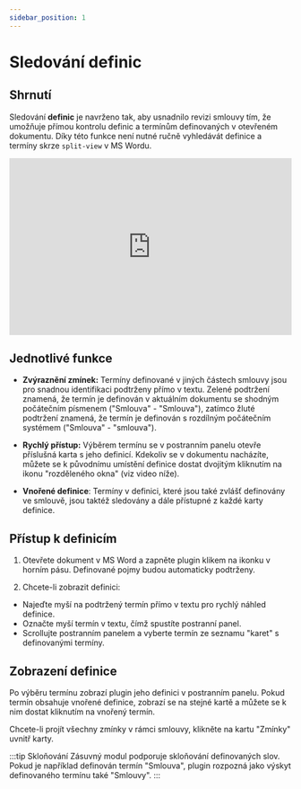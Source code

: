 ```yaml
---
sidebar_position: 1
---
```


# Sledování definic

## Shrnutí

Sledování **definic** je navrženo tak, aby usnadnilo revizi smlouvy tím, že umožňuje přímou kontrolu definic a termínům definovaných v otevřeném dokumentu. Díky této funkce není nutné ručně vyhledávát definice a termíny skrze `split-view` v MS Wordu.

<iframe width="100%" height="315" src="https://www.youtube.com/embed/qa7d2C30m_o?si=6NrwdKgu5lpNBrD-" title="YouTube video player" frameborder="0" allow="accelerometer; autoplay; clipboard-write; encrypted-media; gyroscope; picture-in-picture; web-share" allowfullscreen></iframe>

## Jednotlivé funkce

- **Zvýraznění zmínek:** Termíny definované v jiných částech smlouvy jsou pro snadnou identifikaci podtrženy přímo v textu. Zelené podtržení znamená, že termín je definován v aktuálním dokumentu se shodným počátečním písmenem ("Smlouva" - "Smlouva"), zatímco žluté podtržení znamená, že termín je definován s rozdílným počátečním systémem ("Smlouva" - "smlouva").

- **Rychlý přístup:** Výběrem termínu se v postranním panelu otevře příslušná karta s jeho definicí. Kdekoliv se v dokumentu nacházíte, můžete se k původnímu umístění definice dostat dvojitým kliknutím na ikonu "rozděleného okna" (viz video níže).

- **Vnořené definice**: Termíny v definici, které jsou také zvlášť definovány ve smlouvě, jsou taktéž sledovány a dále přístupné z každé karty definice.

## Přístup k definicím

1. Otevřete dokument v MS Word a zapněte plugin klikem na ikonku v horním pásu. Definované pojmy budou automaticky podtrženy.

2. Chcete-li zobrazit definici:

- Najeďte myší na podtržený termín přímo v textu pro rychlý náhled definice.
- Označte myší termín v textu, čímž spustíte postranní panel.
- Scrollujte postranním panelem a vyberte termín ze seznamu "karet" s definovanými termíny.

## Zobrazení definice

Po výběru termínu zobrazí plugin jeho definici v postranním panelu. Pokud termín obsahuje vnořené definice, zobrazí se na stejné kartě a můžete se k nim dostat kliknutím na vnořený termín.

Chcete-li projít všechny zmínky v rámci smlouvy, klikněte na kartu "Zmínky" uvnitř karty.

:::tip Skloňování
Zásuvný modul podporuje skloňování definovaných slov. Pokud je například definován termín "Smlouva", plugin rozpozná jako výskyt definovaného termínu také "Smlouvy".
:::
